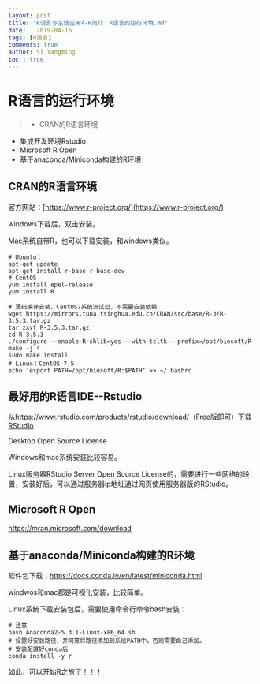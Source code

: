 ```yaml
---
layout: post
title: "R语言与生信应用4-R简介：R语言的运行环境.md"
date:   2019-04-16
tags: [R语言]
comments: true
author: Si Yangming
toc : true
---
```

# R语言的运行环境
> * CRAN的R语言环境
* 集成开发环境Rstudio
* Microsoft R Open
* 基于anaconda/Miniconda构建的R环境
## CRAN的R语言环境
官方网站：[https://www.r-project.org/](https://www.r-project.org/)

windows下载后，双击安装。

Mac系统自带R，也可以下载安装，和windows类似。

```shell
# Ubuntu：
apt-get update
apt-get install r-base r-base-dev
# CentOS
yum install epel-release
yum install R
```
```shell
# 源码编译安装，CentOS7系统测试过，不需要安装依赖
wget https://mirrors.tuna.tsinghua.edu.cn/CRAN/src/base/R-3/R-3.5.3.tar.gz
tar zxvf R-3.5.3.tar.gz
cd R-3.5.3
./configure --enable-R-shlib=yes --with-tcltk --prefix=/opt/biosoft/R
make -j 4
sudo make install
# Linux：CentOS 7.5
echo 'export PATH=/opt/biosoft/R:$PATH' >> ~/.bashrc
```
## 最好用的R语言IDE--Rstudio
从https://www.rstudio.com/products/rstudio/download/（Free版即可）下载RStudio 

Desktop Open Source License

Windows和mac系统安装比较容易。

Linux服务器RStudio Server Open Source License的，需要进行一些网络的设置，安装好后，可以通过服务器ip地址通过网页使用服务器版的RStudio。

## Microsoft R Open
https://mran.microsoft.com/download
## 基于anaconda/Miniconda构建的R环境
软件包下载：https://docs.conda.io/en/latest/miniconda.html

windwos和mac都是可视化安装，比较简单。

Linux系统下载安装包后，需要使用命令行命令bash安装：

```shell
# 注意
bash Anaconda2-5.3.1-Linux-x86_64.sh
# 设置好安装路径，并同意将路径添加到系统PATH中，否则需要自己添加。
# 安装配置好conda后
conda install -y r
```
如此，可以开始R之旅了！！！
